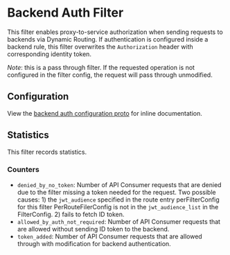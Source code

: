 # Backend Auth Filter

This filter enables proxy-to-service authorization when sending requests to backends
via Dynamic Routing. If authentication is configured inside a backend rule,
this filter overwrites the `Authorization` header with corresponding identity token.

_Note_: this is a pass through filter. If the requested operation is not configured in the
filter config, the request will pass through unmodified.

## Configuration

View the [backend auth configuration proto](../../../../api/envoy/v11/http/backend_auth/config.proto)
for inline documentation.

## Statistics

This filter records statistics.

### Counters

- `denied_by_no_token`: Number of API Consumer requests that are denied due to the filter
 missing a token needed for the request. Two possible causes: 1) the `jwt_audience` specified in the
 route entry perFilterConfig for this filter PerRouteFilerConfig is not in the `jwt_audience_list` in
 the FilterConfig. 2) fails to fetch ID token.
- `allowed_by_auth_not_required`: Number of API Consumer requests that are allowed without sending ID
 token to the backend.
- `token_added`: Number of API Consumer requests that are allowed through with
 modification for backend authentication.
